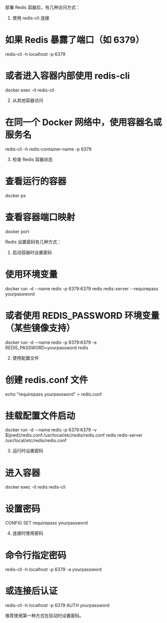 

部署 Redis 容器后，有几种访问方式：

1. 使用 redis-cli 连接

# 如果 Redis 暴露了端口（如 6379）
redis-cli -h localhost -p 6379

# 或者进入容器内部使用 redis-cli
docker exec -it <redis-container-name> redis-cli

2. 从其他容器访问

# 在同一个 Docker 网络中，使用容器名或服务名
redis-cli -h redis-container-name -p 6379

3. 检查 Redis 容器状态

# 查看运行的容器
docker ps

# 查看容器端口映射
docker port <redis-container-name>


Redis 设置密码有几种方式：

1. 启动容器时设置密码

# 使用环境变量
docker run -d --name redis -p 6379:6379 redis redis-server --requirepass yourpassword

# 或者使用 REDIS_PASSWORD 环境变量（某些镜像支持）
docker run -d --name redis -p 6379:6379 -e REDIS_PASSWORD=yourpassword redis

2. 使用配置文件

# 创建 redis.conf 文件
echo "requirepass yourpassword" > redis.conf

# 挂载配置文件启动
docker run -d --name redis -p 6379:6379 -v $(pwd)/redis.conf:/usr/local/etc/redis/redis.conf redis redis-server /usr/local/etc/redis/redis.conf

3. 运行时设置密码

# 进入容器
docker exec -it redis redis-cli

# 设置密码
CONFIG SET requirepass yourpassword

4. 连接时使用密码

# 命令行指定密码
redis-cli -h localhost -p 6379 -a yourpassword

# 或连接后认证
redis-cli -h localhost -p 6379
AUTH yourpassword

推荐使用第一种方式在启动时设置密码。
